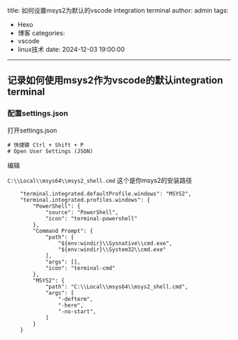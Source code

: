 title: 如何设置msys2为默认的vscode integration terminal
author: admin
tags:
  - Hexo
  - 博客
categories:
  - vscode
  - linux技术
date: 2024-12-03 19:00:00
---
## 记录如何使用msys2作为vscode的默认integration terminal

### 配置settings.json

打开settings.json

```
# 快捷键 Ctrl + Shift + P
# Open User Settings (JSON)
```

编辑

`C:\\Local\\msys64\\msys2_shell.cmd` 这个是你msys2的安装路径

```
    "terminal.integrated.defaultProfile.windows": "MSYS2",
    "terminal.integrated.profiles.windows": {
        "PowerShell": {
            "source": "PowerShell",
            "icon": "terminal-powershell"
        },
        "Command Prompt": {
            "path": [
                "${env:windir}\\Sysnative\\cmd.exe",
                "${env:windir}\\System32\\cmd.exe"
            ],
            "args": [],
            "icon": "terminal-cmd"
        },
        "MSYS2": {
            "path": "C:\\Local\\msys64\\msys2_shell.cmd",
            "args": [
                "-defterm",
                "-here",
                "-no-start",
            ]
        }
    }
```
